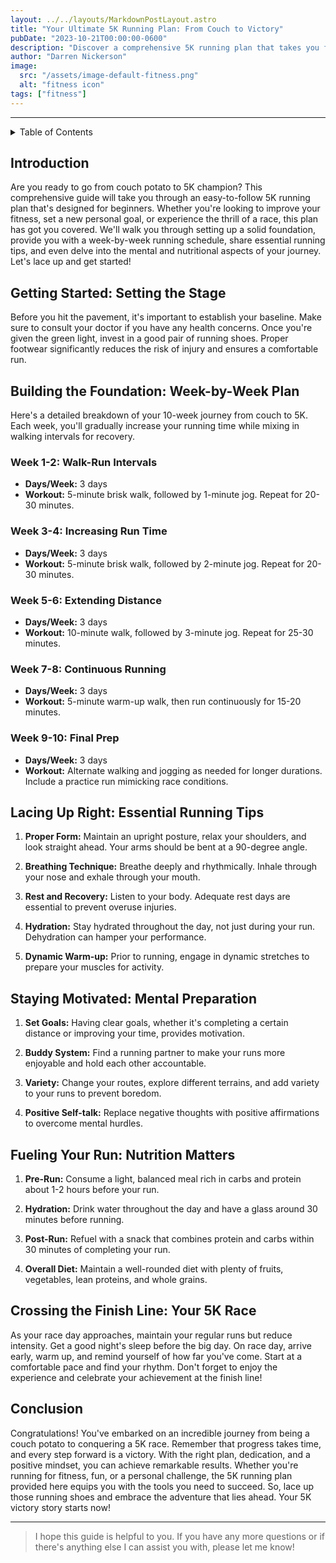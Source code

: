 ```yaml
---
layout: ../../layouts/MarkdownPostLayout.astro
title: "Your Ultimate 5K Running Plan: From Couch to Victory"
pubDate: "2023-10-21T00:00:00-0600"
description: "Discover a comprehensive 5K running plan that takes you from couch potato to 5K hero. Get practical tips, a detailed running schedule, and expert advice to conquer your first 5K race."
author: "Darren Nickerson"
image:
  src: "/assets/image-default-fitness.png"
  alt: "fitness icon"
tags: ["fitness"]
---
```


---
<details>

  <summary>Table of Contents</summary>

1. [Introduction](#introduction)
2. [Getting Started: Setting the Stage](#getting-started-setting-the-stage)
3. [Building the Foundation: Week-by-Week Plan](#building-the-foundation-week-by-week-plan)
4. [Lacing Up Right: Essential Running Tips](#lacing-up-right-essential-running-tips)
5. [Staying Motivated: Mental Preparation](#staying-motivated-mental-preparation)
6. [Fueling Your Run: Nutrition Matters](#fueling-your-run-nutrition-matters)
7. [Crossing the Finish Line: Your 5K Race](#crossing-the-finish-line-your-5k-race)
8. [Conclusion](#conclusion)

</details>

## Introduction

Are you ready to go from couch potato to 5K champion? This comprehensive guide will take you through an easy-to-follow 5K running plan that's designed for beginners. Whether you're looking to improve your fitness, set a new personal goal, or experience the thrill of a race, this plan has got you covered. We'll walk you through setting up a solid foundation, provide you with a week-by-week running schedule, share essential running tips, and even delve into the mental and nutritional aspects of your journey. Let's lace up and get started!

## Getting Started: Setting the Stage

Before you hit the pavement, it's important to establish your baseline. Make sure to consult your doctor if you have any health concerns. Once you're given the green light, invest in a good pair of running shoes. Proper footwear significantly reduces the risk of injury and ensures a comfortable run.

## Building the Foundation: Week-by-Week Plan

Here's a detailed breakdown of your 10-week journey from couch to 5K. Each week, you'll gradually increase your running time while mixing in walking intervals for recovery.

### Week 1-2: Walk-Run Intervals

- **Days/Week:** 3 days
- **Workout:** 5-minute brisk walk, followed by 1-minute jog. Repeat for 20-30 minutes.

### Week 3-4: Increasing Run Time

- **Days/Week:** 3 days
- **Workout:** 5-minute brisk walk, followed by 2-minute jog. Repeat for 20-30 minutes.

### Week 5-6: Extending Distance

- **Days/Week:** 3 days
- **Workout:** 10-minute walk, followed by 3-minute jog. Repeat for 25-30 minutes.

### Week 7-8: Continuous Running

- **Days/Week:** 3 days
- **Workout:** 5-minute warm-up walk, then run continuously for 15-20 minutes.

### Week 9-10: Final Prep

- **Days/Week:** 3 days
- **Workout:** Alternate walking and jogging as needed for longer durations. Include a practice run mimicking race conditions.

## Lacing Up Right: Essential Running Tips

1. **Proper Form:** Maintain an upright posture, relax your shoulders, and look straight ahead. Your arms should be bent at a 90-degree angle.

2. **Breathing Technique:** Breathe deeply and rhythmically. Inhale through your nose and exhale through your mouth.

3. **Rest and Recovery:** Listen to your body. Adequate rest days are essential to prevent overuse injuries.

4. **Hydration:** Stay hydrated throughout the day, not just during your run. Dehydration can hamper your performance.

5. **Dynamic Warm-up:** Prior to running, engage in dynamic stretches to prepare your muscles for activity.

## Staying Motivated: Mental Preparation

1. **Set Goals:** Having clear goals, whether it's completing a certain distance or improving your time, provides motivation.

2. **Buddy System:** Find a running partner to make your runs more enjoyable and hold each other accountable.

3. **Variety:** Change your routes, explore different terrains, and add variety to your runs to prevent boredom.

4. **Positive Self-talk:** Replace negative thoughts with positive affirmations to overcome mental hurdles.

## Fueling Your Run: Nutrition Matters

1. **Pre-Run:** Consume a light, balanced meal rich in carbs and protein about 1-2 hours before your run.

2. **Hydration:** Drink water throughout the day and have a glass around 30 minutes before running.

3. **Post-Run:** Refuel with a snack that combines protein and carbs within 30 minutes of completing your run.

4. **Overall Diet:** Maintain a well-rounded diet with plenty of fruits, vegetables, lean proteins, and whole grains.

## Crossing the Finish Line: Your 5K Race

As your race day approaches, maintain your regular runs but reduce intensity. Get a good night's sleep before the big day. On race day, arrive early, warm up, and remind yourself of how far you've come. Start at a comfortable pace and find your rhythm. Don't forget to enjoy the experience and celebrate your achievement at the finish line!

## Conclusion

Congratulations! You've embarked on an incredible journey from being a couch potato to conquering a 5K race. Remember that progress takes time, and every step forward is a victory. With the right plan, dedication, and a positive mindset, you can achieve remarkable results. Whether you're running for fitness, fun, or a personal challenge, the 5K running plan provided here equips you with the tools you need to succeed. So, lace up those running shoes and embrace the adventure that lies ahead. Your 5K victory story starts now!

---
> I hope this guide is helpful to you. If you have any more questions or if there's anything else I can assist you with, please let me know!

